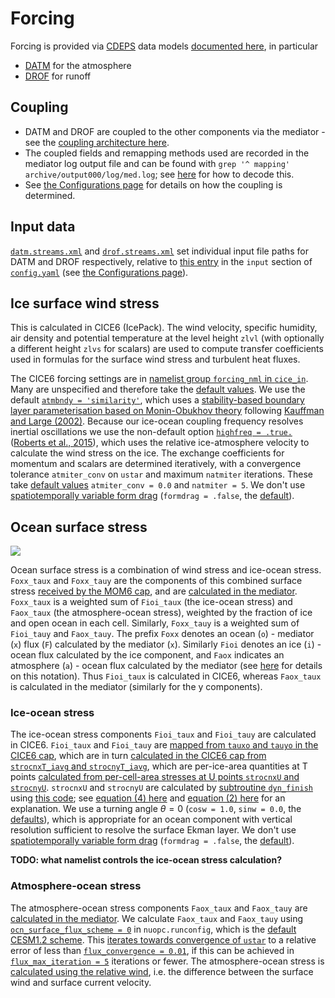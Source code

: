# Forcing

Forcing is provided via [CDEPS](https://github.com/ESCOMP/CDEPS) data models [documented here](https://escomp.github.io/CDEPS/versions/master/html/index.html), in particular

- [DATM](https://escomp.github.io/CDEPS/versions/master/html/datm.html) for the atmosphere
- [DROF](https://escomp.github.io/CDEPS/versions/master/html/drof.html) for runoff

## Coupling

- DATM and DROF are coupled to the other components via the mediator - see the [coupling architecture here](Architecture).
- The coupled fields and remapping methods used are recorded in the mediator log output file and can be found with `grep '^ mapping' archive/output000/log/med.log`; see [here](https://escomp.github.io/CMEPS/versions/master/html/esmflds.html) for how to decode this.
- See [the Configurations page](configurations/Configurations#coupling) for details on how the coupling is determined.

## Input data
[`datm.streams.xml`](https://github.com/ACCESS-NRI/access-om3-configs/blob/1deg_jra55do_ryf/datm.streams.xml) and [`drof.streams.xml`](https://github.com/ACCESS-NRI/access-om3-configs/blob/1deg_jra55do_ryf/drof.streams.xml) set individual input file paths for DATM and DROF respectively, relative to [this entry](https://github.com/search?q=repo%3AACCESS-NRI%2Faccess-om3-configs+path%3Adoc%2Fconfig.yaml+"datm+and+drof"&type=code) in the `input` section of [`config.yaml`](https://github.com/ACCESS-NRI/access-om3-configs/blob/1deg_jra55do_ryf/config.yaml) (see [the Configurations page](configurations/Configurations#forcing-data)).

## Ice surface wind stress

This is calculated in CICE6 (IcePack). The wind velocity, specific humidity, air density and potential temperature at the level height `zlvl` (with optionally a different height `zlvs` for scalars) are used to compute transfer coefficients used in formulas for the surface wind stress and turbulent heat fluxes.

The CICE6 forcing settings are in [namelist group `forcing_nml` in `cice_in`](https://github.com/search?q=repo%3AACCESS-NRI%2Faccess-om3-configs+path%3Adoc%2Fice_in+forcing_nml&type=code). Many are unspecified and therefore take the [default values](https://cice-consortium-cice.readthedocs.io/en/cice6.4.0/user_guide/ug_case_settings.html#forcing-nml).
We use the default [`atmbndy = 'similarity'`](https://cice-consortium-cice.readthedocs.io/en/cice6.4.0/user_guide/ug_case_settings.html?highlight=atmbndy#forcing-nml), which uses a [stability-based boundary layer parameterisation based on Monin-Obukhov theory](https://cice-consortium-icepack.readthedocs.io/en/main/science_guide/sg_boundary_forcing.html#atmosphere) following [Kauffman and Large (2002)](https://github.com/CICE-Consortium/CICE/blob/main/doc/PDF/KL_NCAR2002.pdf).
Because our ice-ocean coupling frequency resolves inertial oscillations we use the non-default option [`highfreq = .true.`](https://github.com/search?q=repo%3AACCESS-NRI%2Faccess-om3-configs+path%3Adoc%2Fice_in+highfreq&type=code) ([Roberts et al., 2015](http://dx.doi.org/10.3189/2015AoG69A760)), which uses the relative ice-atmosphere velocity to calculate the wind stress on the ice.
The exchange coefficients for momentum and scalars are determined iteratively, with a convergence tolerance `atmiter_conv` on `ustar` and maximum `natmiter` iterations. These take [default values](https://cice-consortium-cice.readthedocs.io/en/cice6.4.0/user_guide/ug_case_settings.html#forcing-nml) `atmiter_conv = 0.0` and `natmiter = 5`. We don't use [spatiotemporally variable form drag](https://cice-consortium-icepack.readthedocs.io/en/main/science_guide/sg_boundary_forcing.html#variable-exchange-coefficients) (`formdrag = .false`, the [default](https://cice-consortium-cice.readthedocs.io/en/cice6.4.0/user_guide/ug_case_settings.html#forcing-nml)).

## Ocean surface stress

[![](https://mermaid.ink/img/pako:eNptkDFrwzAQhf-KuNE4awcPXZIUOpgO7dQqhEOSY4HsC4pEJeL891wSW4USTe8-3jtO7wyKtIEGOke_qkcfxNdGjoIf_VRV-9G-VNXuASyD9ft6y0QodCo6DOYk3izZfcCY6iLznEi3FUZbDOT_hZDSEkLK9xBLSoXOsqwSq9WrmIpjoqc8L9zOfDluSk95nhLUMBg_oNVcw_nmkhB6MxgJDUttOowuSJDjha0YA33mUUETfDQ1eIqHHpoO3YmneNT8vY3Fg8eh0COO30R_MzfChbSP4u_9X65dmIJi?type=png)](https://mermaid.live/edit#pako:eNptkDFrwzAQhf-KuNE4awcPXZIUOpgO7dQqhEOSY4HsC4pEJeL891wSW4USTe8-3jtO7wyKtIEGOke_qkcfxNdGjoIf_VRV-9G-VNXuASyD9ft6y0QodCo6DOYk3izZfcCY6iLznEi3FUZbDOT_hZDSEkLK9xBLSoXOsqwSq9WrmIpjoqc8L9zOfDluSk95nhLUMBg_oNVcw_nmkhB6MxgJDUttOowuSJDjha0YA33mUUETfDQ1eIqHHpoO3YmneNT8vY3Fg8eh0COO30R_MzfChbSP4u_9X65dmIJi)

Ocean surface stress is a combination of wind stress and ice-ocean stress.
`Foxx_taux` and `Foxx_tauy` are the components of this combined surface stress [received by the MOM6 cap](https://github.com/ACCESS-NRI/MOM6/blob/776be843e904d85c7035ffa00233b962a03bfbb4/config_src/drivers/nuopc_cap/mom_cap_methods.F90#L149-L154), and are [calculated in the mediator](https://github.com/ESCOMP/CMEPS/blob/4b636c6f794ca02d854d15c620e26644751b449b/mediator/esmFldsExchange_cesm_mod.F90#L2242-L2274).
`Foxx_taux` is a weighted sum of `Fioi_taux` (the ice-ocean stress) and `Faox_taux` (the atmosphere-ocean stress), weighted by the fraction of ice and open ocean in each cell. Similarly, `Foxx_tauy` is a weighted sum of `Fioi_tauy` and `Faox_tauy`. The prefix `Foxx` denotes an ocean (`o`) - mediator (`x`) flux (`F`) calculated by the mediator (`x`). Similarly `Fioi` denotes an ice (`i`) - ocean flux calculated by the ice component, and `Faox` indicates an atmosphere (`a`) - ocean flux calculated by the mediator (see [here](https://escomp.github.io/CMEPS/versions/master/html/esmflds.html) for details on this notation).
Thus `Fioi_taux` is calculated in CICE6, whereas `Faox_taux` is calculated in the mediator (similarly for the y components).

### Ice-ocean stress

The ice-ocean stress components `Fioi_taux` and `Fioi_tauy` are calculated in CICE6.
`Fioi_taux` and `Fioi_tauy` are [mapped from `tauxo` and `tauyo` in the CICE6 cap](https://github.com/ACCESS-NRI/CICE/blob/e68e05b7962fc926c8a35397bca464d6b1e06ab9/cicecore/drivers/nuopc/cmeps/ice_import_export.F90#L1253-L1261), which are in turn [calculated in the CICE6 cap from `strocnxT_iavg` and `strocnyT_iavg`](https://github.com/ACCESS-NRI/CICE/blob/e68e05b7962fc926c8a35397bca464d6b1e06ab9/cicecore/drivers/nuopc/cmeps/ice_import_export.F90#L1011-L1014), which are per-ice-area quantities at T points [calculated from per-cell-area stresses at U points `strocnxU` and `strocnyU`](https://github.com/ACCESS-NRI/CICE/blob/e68e05b7962fc926c8a35397bca464d6b1e06ab9/cicecore/cicedyn/general/ice_step_mod.F90#L977-L1007).
`strocnxU` and `strocnyU` are calculated by [subtroutine `dyn_finish`](https://github.com/ACCESS-NRI/CICE/blob/e68e05b7962fc926c8a35397bca464d6b1e06ab9/cicecore/cicedyn/dynamics/ice_dyn_evp.F90#L1384-L1398) using [this code](https://github.com/ACCESS-NRI/CICE/blob/e68e05b7962fc926c8a35397bca464d6b1e06ab9/cicecore/cicedyn/dynamics/ice_dyn_shared.F90#L1291-L1316); see [equation (4) here](https://cice-consortium-cice.readthedocs.io/en/main/science_guide/sg_coupling.html#equation-tauw) and [equation (2) here](https://cice-consortium-cice.readthedocs.io/en/cice6.4.0/science_guide/sg_dynamics.html) for an explanation. We use a turning angle $\theta=0$ (`cosw = 1.0`, `sinw = 0.0`, the [defaults](https://cice-consortium-cice.readthedocs.io/en/main/cice_index.html)), which is appropriate for an ocean component with vertical resolution sufficient to resolve the surface Ekman layer. We don't use [spatiotemporally variable form drag](https://cice-consortium-icepack.readthedocs.io/en/main/science_guide/sg_boundary_forcing.html#variable-exchange-coefficients) (`formdrag = .false`, the [default](https://cice-consortium-cice.readthedocs.io/en/cice6.4.0/user_guide/ug_case_settings.html#forcing-nml)).

**TODO: what namelist controls the ice-ocean stress calculation?**  

### Atmosphere-ocean stress
The atmosphere-ocean stress components `Faox_taux` and `Faox_tauy` are [calculated in the mediator](https://github.com/ESCOMP/CMEPS/blob/bc29792d76c16911046dbbfcfc7f4c3ae89a6f00/cesm/flux_atmocn/shr_flux_mod.F90#L434-L438).
We calculate `Faox_taux` and `Faox_tauy` using [`ocn_surface_flux_scheme = 0`](https://github.com/search?q=repo%3AACCESS-NRI%2Faccess-om3-configs+path%3Adoc%2Fnuopc.runconfig+ocn_surface_flux_scheme&type=code) in `nuopc.runconfig`, which is the [default CESM1.2 scheme](https://github.com/ESCOMP/CMEPS/blob/bc29792d76c16911046dbbfcfc7f4c3ae89a6f00/cesm/flux_atmocn/shr_flux_mod.F90#L335-L506).
This [iterates towards convergence of `ustar`](https://github.com/ESCOMP/CMEPS/blob/bc29792d76c16911046dbbfcfc7f4c3ae89a6f00/cesm/flux_atmocn/shr_flux_mod.F90#L393) to a relative error of less than [`flux_convergence = 0.01`](https://github.com/search?q=repo%3AACCESS-NRI%2Faccess-om3-configs+path%3Adoc%2Fnuopc.runconfig+flux_convergence&type=code), if this can be achieved in [`flux_max_iteration = 5`](https://github.com/search?q=repo%3AACCESS-NRI%2Faccess-om3-configs+path%3Adoc%2Fnuopc.runconfig+flux_max_iteration&type=code) iterations or fewer. The atmosphere-ocean stress is [calculated using the relative wind](https://github.com/ESCOMP/CMEPS/blob/bc29792d76c16911046dbbfcfc7f4c3ae89a6f00/cesm/flux_atmocn/shr_flux_mod.F90#L434-L438), i.e. the difference between the surface wind and surface current velocity.
